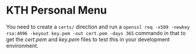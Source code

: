 # KTH Personal Menu

You need to create a `certs/` direction and run a `openssl req -x509 -newkey rsa:4096 -keyout key.pem -out cert.pem -days 365` commando in that to get the _cert.pem_ and _key.pem_ files to test this in your development environment.
